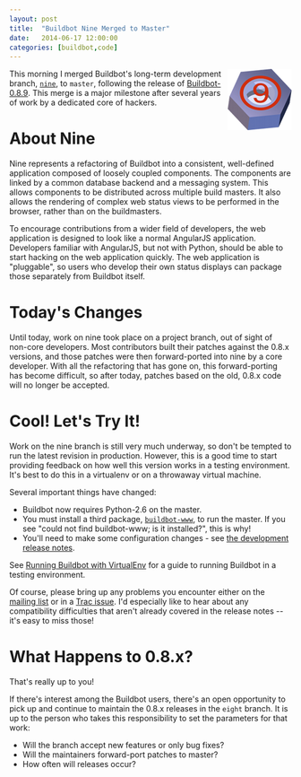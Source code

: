 ```yaml
---
layout: post
title:  "Buildbot Nine Merged to Master"
date:   2014-06-17 12:00:00
categories: [buildbot,code]
---
```


<img style="float: right;" alt="Buildbot Nine Logo" src="/img/nut-nine-small.png" />

This morning I merged Buildbot's long-term development branch, [`nine`](http://trac.buildbot.net/wiki/Nine), to `master`, following the release of [Buildbot-0.8.9](https://pypi.python.org/pypi/buildbot/0.8.9).
This merge is a major milestone after several years of work by a dedicated core of hackers.

# About Nine #

Nine represents a refactoring of Buildbot into a consistent, well-defined application composed of loosely coupled components.
The components are linked by a common database backend and a messaging system.
This allows components to be distributed across multiple build masters.
It also allows the rendering of complex web status views to be performed in the browser, rather than on the buildmasters.

To encourage contributions from a wider field of developers, the web application is designed to look like a normal AngularJS application.
Developers familiar with AngularJS, but not with Python, should be able to start hacking on the web application quickly.
The web application is "pluggable", so users who develop their own status displays can package those separately from Buildbot itself.

# Today's Changes #

Until today, work on nine took place on a project branch, out of sight of non-core developers.
Most contributors built their patches against the 0.8.x versions, and those patches were then forward-ported into nine by a core developer.
With all the refactoring that has gone on, this forward-porting has become difficult, so after today, patches based on the old, 0.8.x code will no longer be accepted.

# Cool! Let's Try It! #

Work on the nine branch is still very much underway, so don't be tempted to run the latest revision in production.
However, this is a good time to start providing feedback on how well this version works in a testing environment.
It's best to do this in a virtualenv or on a throwaway virtual machine.

Several important things have changed:

* Buildbot now requires Python-2.6 on the master.
* You must install a third package, [`buildbot-www`](https://pypi.python.org/pypi/buildbot-www), to run the master.
  If you see "could not find buildbot-www; is it installed?", this is why!
* You'll need to make some configuration changes - see [the development release notes](http://docs.buildbot.net/latest/relnotes/index.html).

See [Running Buildbot with VirtualEnv](http://trac.buildbot.net/wiki/RunningBuildbotWithVirtualEnv) for a guide to running Buildbot in a testing environment.

Of course, please bring up any problems you encounter either on the [mailing list](https://lists.sourceforge.net/lists/listinfo/buildbot-devel) or in a [Trac issue](http://trac.buildbot.net/).
I'd especially like to hear about any compatibility difficulties that aren't already covered in the release notes -- it's easy to miss those!

# What Happens to 0.8.x? #

That's really up to you!

If there's interest among the Buildbot users, there's an open opportunity to pick up and continue to maintain the 0.8.x releases in the `eight` branch.
It is up to the person who takes this responsibility to set the parameters for that work:

* Will the branch accept new features or only bug fixes?
* Will the maintainers forward-port patches to master?
* How often will releases occur?
